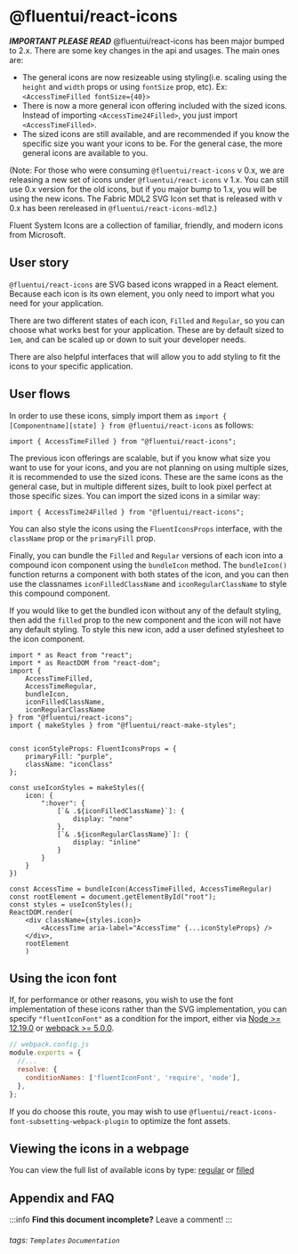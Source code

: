 @fluentui/react-icons
===

***IMPORTANT PLEASE READ***
@fluentui/react-icons has been major bumped to 2.x. There are some key changes in the api and usages. The main ones are:
- The general icons are now resizeable using styling(i.e. scaling using the `height` and `width` props or using `fontSize` prop, etc). Ex: `<AccessTimeFilled fontSize={40}>`
- There is now a more general icon offering included with the sized icons. Instead of importing `<AccessTime24Filled>`, you just import `<AccessTimeFilled>`.
- The sized icons are still available, and are recommended if you know the specific size you want your icons to be. For the general case, the more general icons are available to you.

(Note: For those who were consuming `@fluentui/react-icons` v 0.x, we are releasing a new set of icons under `@fluentui/react-icons` v 1.x. You can still use 0.x version for the old icons, but if you major bump to 1.x, you will be using the new icons. The Fabric MDL2 SVG Icon set that is released with v 0.x has been rereleased in `@fluentui/react-icons-mdl2`.)

Fluent System Icons are a collection of familiar, friendly, and modern icons from Microsoft.

User story
---

`@fluentui/react-icons` are SVG based icons wrapped in a React element. Because each icon is its own element, you only need to import what you need for your application. 

There are two different states of each icon, `Filled` and `Regular`, so you can choose what works best for your application. These are by default sized to `1em`, and can be scaled up or down to suit your developer needs.

There are also helpful interfaces that will allow you to add styling to fit the icons to your specific application.



User flows
---
In order to use these icons, simply import them as `import { [Componentname][state] } from @fluentui/react-icons` as follows: 

```tsx
import { AccessTimeFilled } from "@fluentui/react-icons";
```

The previous icon offerings are scalable, but if you know what size you want to use for your icons, and you are not planning on using multiple sizes, it is recommended to use the sized icons. These are the same icons as the general case, but in multiple different sizes, built to look pixel perfect at those specific sizes.
You can import the sized icons in a similar way:

```tsx
import { AccessTime24Filled } from "@fluentui/react-icons";
```

You can also style the icons using the `FluentIconsProps` interface, with the `className` prop or the `primaryFill` prop.

Finally, you can bundle the `Filled` and `Regular` versions of each icon into a compound icon component using the `bundleIcon` method. The `bundleIcon()` function returns a component with both states of the icon, and you can then use the classnames `iconFilledClassName` and `iconRegularClassName` to style this compound component.

If you would like to get the bundled icon without any of the default styling, then add the `filled` prop to the new component and the icon will not have any default styling. To style this new icon, add a user defined stylesheet to the icon component.


```tsx
import * as React from "react";
import * as ReactDOM from "react-dom";
import { 
    AccessTimeFilled, 
    AccessTimeRegular,
    bundleIcon,
    iconFilledClassName,
    iconRegularClassName
} from "@fluentui/react-icons";
import { makeStyles } from "@fluentui/react-make-styles";


const iconStyleProps: FluentIconsProps = {
    primaryFill: "purple",
    className: "iconClass"
};

const useIconStyles = makeStyles({
    icon: {
        ":hover": {
            [`& .${iconFilledClassName}`]: {
                display: "none"
            },
            [`& .${iconRegularClassName}`]: {
                display: "inline"
            }
        }
    }
})

const AccessTime = bundleIcon(AccessTimeFilled, AccessTimeRegular)
const rootElement = document.getElementById("root");
const styles = useIconStyles();
ReactDOM.render(
    <div className={styles.icon}>
        <AccessTime aria-label="AccessTime" {...iconStyleProps} />
    </div>, 
    rootElement
    )
```

Using the icon font
---
If, for performance or other reasons, you wish to use the font implementation of these icons rather than the SVG implementation, you can specify `"fluentIconFont"` as a condition for the import, either via [Node >= 12.19.0](https://nodejs.org/dist/latest-v16.x/docs/api/packages.html#resolving-user-conditions) or [webpack >= 5.0.0](https://webpack.js.org/configuration/resolve/#resolveconditionnames).

```js
// webpack.config.js
module.exports = {
  //...
  resolve: {
    conditionNames: ['fluentIconFont', 'require', 'node'],
  },
};
```

If you do choose this route, you may wish to use `@fluentui/react-icons-font-subsetting-webpack-plugin` to optimize the font assets.

Viewing the icons in a webpage
---
You can view the full list of available icons by type: [regular](https://github.com/microsoft/fluentui-system-icons/blob/master/icons_regular.md) or [filled](https://github.com/microsoft/fluentui-system-icons/blob/master/icons_filled.md)

## Appendix and FAQ

:::info
**Find this document incomplete?** Leave a comment!
:::

###### tags: `Templates` `Documentation`